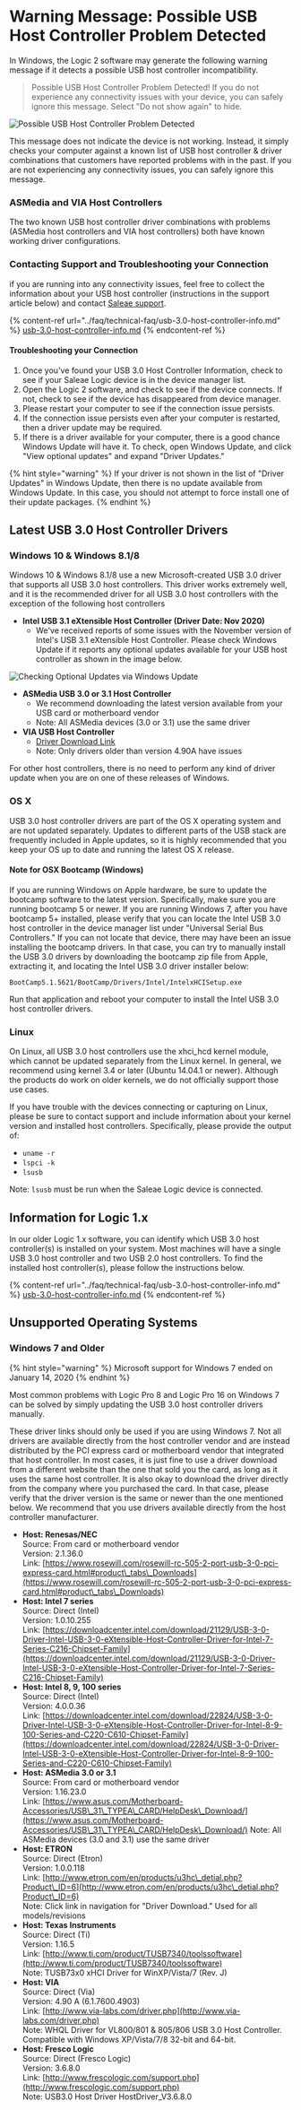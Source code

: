 # Warning Message: Possible USB Host Controller Problem Detected

In Windows, the Logic 2 software may generate the following warning message if it detects a possible USB host controller incompatibility.

> Possible USB Host Controller Problem Detected! If you do not experience any connectivity issues with your device, you can safely ignore this message. Select "Do not show again" to hide.

![Possible USB Host Controller Problem Detected](<../.gitbook/assets/Screen Shot 2021-04-02 at 3.32.20 PM.png>)

This message does not indicate the device is not working. Instead, it simply checks your computer against a known list of USB host controller & driver combinations that customers have reported problems with in the past. If you are not experiencing any connectivity issues, you can safely ignore this message.

### ASMedia and VIA Host Controllers

The two known USB host controller driver combinations with problems (ASMedia host controllers and VIA host controllers) both have known working driver configurations.

### Contacting Support and Troubleshooting your Connection

if you are running into any connectivity issues, feel free to collect the information about your USB host controller (instructions in the support article below) and contact [Saleae support](https://contact.saleae.com/hc/en-us/requests/new).

{% content-ref url="../faq/technical-faq/usb-3.0-host-controller-info.md" %}
[usb-3.0-host-controller-info.md](../faq/technical-faq/usb-3.0-host-controller-info.md)
{% endcontent-ref %}

#### Troubleshooting your Connection

1. Once you've found your USB 3.0 Host Controller Information, check to see if your Saleae Logic device is in the device manager list.
2. Open the Logic 2 software, and check to see if the device connects. If not, check to see if the device has disappeared from device manager.
3. Please restart your computer to see if the connection issue persists.
4. If the connection issue persists even after your computer is restarted, then a driver update may be required.
5. If there is a driver available for your computer, there is a good chance Windows Update will have it. To check, open Windows Update, and click "View optional updates" and expand "Driver Updates."

{% hint style="warning" %}
If your driver is not shown in the list of "Driver Updates" in Windows Update, then there is no update available from Windows Update. In this case, you should not attempt to force install one of their update packages.
{% endhint %}

## Latest USB 3.0 Host Controller Drivers

### Windows 10 & Windows 8.1/8

Windows 10 & Windows 8.1/8 use a new Microsoft-created USB 3.0 driver that supports all USB 3.0 host controllers. This driver works extremely well, and it is the recommended driver for all USB 3.0 host controllers with the exception of the following host controllers

* **Intel USB 3.1 eXtensible Host Controller (Driver Date: Nov 2020)**
  * We've received reports of some issues with the November version of Intel's USB 3.1 eXtensible Host Controller. Please check Windows Update if it reports any optional updates available for your USB host controller as shown in the image below.

![Checking Optional Updates via Windows Update](https://saleae.zendesk.com/attachments/token/fcYxfgZC6hdieaYnpboSwoLk6/?name=Screen+Shot+2021-05-18+at+5.50.50+PM.png)

* **ASMedia USB 3.0 or 3.1 Host Controller**
  * We recommend downloading the latest version available from your USB card or motherboard vendor
  * Note: All ASMedia devices (3.0 or 3.1) use the same driver
* **VIA USB Host Controller**
  * [Driver Download Link](http://www.via-labs.com/driver.php)
  * Note: Only drivers older than version 4.90A have issues

For other host controllers, there is no need to perform any kind of driver update when you are on one of these releases of Windows.

### OS X

USB 3.0 host controller drivers are part of the OS X operating system and are not updated separately. Updates to different parts of the USB stack are frequently included in Apple updates, so it is highly recommended that you keep your OS up to date and running the latest OS X release.

#### Note for OSX Bootcamp (Windows)

If you are running Windows on Apple hardware, be sure to update the bootcamp software to the latest version. Specifically, make sure you are running bootcamp 5 or newer. If you are running Windows 7, after you have bootcamp 5+ installed, please verify that you can locate the Intel USB 3.0 host controller in the device manager list under "Universal Serial Bus Controllers." If you can not locate that device, there may have been an issue installing the bootcamp drivers. In that case, you can try to manually install the USB 3.0 drivers by downloading the bootcamp zip file from Apple, extracting it, and locating the Intel USB 3.0 driver installer below:

`BootCamp5.1.5621/BootCamp/Drivers/Intel/IntelxHCISetup.exe`

Run that application and reboot your computer to install the Intel USB 3.0 host controller drivers.

### Linux

On Linux, all USB 3.0 host controllers use the xhci\_hcd kernel module, which cannot be updated separately from the Linux kernel. In general, we recommend using kernel 3.4 or later (Ubuntu 14.04.1 or newer). Although the products do work on older kernels, we do not officially support those use cases.

If you have trouble with the devices connecting or capturing on Linux, please be sure to contact support and include information about your kernel version and installed host controllers. Specifically, please provide the output of:

* `uname -r`
* `lspci -k`
* `lsusb`

Note: `lsusb` must be run when the Saleae Logic device is connected.

## Information for Logic 1.x

In our older Logic 1.x software, you can identify which USB 3.0 host controller(s) is installed on your system. Most machines will have a single USB 3.0 host controller and two USB 2.0 host controllers. To find the installed host controller(s), please follow the instructions below.

{% content-ref url="../faq/technical-faq/usb-3.0-host-controller-info.md" %}
[usb-3.0-host-controller-info.md](../faq/technical-faq/usb-3.0-host-controller-info.md)
{% endcontent-ref %}

## Unsupported Operating Systems

### Windows 7 and Older

{% hint style="warning" %}
Microsoft support for Windows 7 ended on January 14, 2020
{% endhint %}

Most common problems with Logic Pro 8 and Logic Pro 16 on Windows 7 can be solved by simply updating the USB 3.0 host controller drivers manually.

These driver links should only be used if you are using Windows 7. Not all drivers are available directly from the host controller vendor and are instead distributed by the PCI express card or motherboard vendor that integrated that host controller. In most cases, it is just fine to use a driver download from a different website than the one that sold you the card, as long as it uses the same host controller. It is also okay to download the driver directly from the company where you purchased the card. In that case, please verify that the driver version is the same or newer than the one mentioned below. We recommend that you use drivers available directly from the host controller manufacturer.

* **Host: Renesas/NEC** \
  Source: From card or motherboard vendor \
  Version: 2.1.36.0 \
  Link: [https://www.rosewill.com/rosewill-rc-505-2-port-usb-3-0-pci-express-card.html#product\_tabs\_Downloads](https://www.rosewill.com/rosewill-rc-505-2-port-usb-3-0-pci-express-card.html#product\_tabs\_Downloads)
* **Host: Intel 7 series** \
  Source: Direct (Intel) \
  Version: 1.0.10.255 \
  Link: [https://downloadcenter.intel.com/download/21129/USB-3-0-Driver-Intel-USB-3-0-eXtensible-Host-Controller-Driver-for-Intel-7-Series-C216-Chipset-Family](https://downloadcenter.intel.com/download/21129/USB-3-0-Driver-Intel-USB-3-0-eXtensible-Host-Controller-Driver-for-Intel-7-Series-C216-Chipset-Family)
* **Host: Intel 8, 9, 100 series** \
  Source: Direct (Intel) \
  Version: 4.0.0.36 \
  Link: [https://downloadcenter.intel.com/download/22824/USB-3-0-Driver-Intel-USB-3-0-eXtensible-Host-Controller-Driver-for-Intel-8-9-100-Series-and-C220-C610-Chipset-Family](https://downloadcenter.intel.com/download/22824/USB-3-0-Driver-Intel-USB-3-0-eXtensible-Host-Controller-Driver-for-Intel-8-9-100-Series-and-C220-C610-Chipset-Family)
* **Host: ASMedia 3.0 or 3.1** \
  Source: From card or motherboard vendor \
  Version: 1.16.23.0 \
  Link: [https://www.asus.com/Motherboard-Accessories/USB\_31\_TYPEA\_CARD/HelpDesk\_Download/](https://www.asus.com/Motherboard-Accessories/USB\_31\_TYPEA\_CARD/HelpDesk\_Download/) Note: All ASMedia devices (3.0 and 3.1) use the same driver
* **Host: ETRON** \
  Source: Direct (Etron) \
  Version: 1.0.0.118 \
  Link: [http://www.etron.com/en/products/u3hc\_detial.php?Product\_ID=6](http://www.etron.com/en/products/u3hc\_detial.php?Product\_ID=6) \
  Note: Click link in navigation for "Driver Download." Used for all models/revisions
* **Host: Texas Instruments** \
  Source: Direct (Ti) \
  Version: 1.16.5 \
  Link: [http://www.ti.com/product/TUSB7340/toolssoftware](http://www.ti.com/product/TUSB7340/toolssoftware) \
  Note: TUSB73x0 xHCI Driver for WinXP/Vista/7 (Rev. J)
* **Host: VIA** \
  Source: Direct (Via) \
  Version: 4.90 A (6.1.7600.4903) \
  Link: [http://www.via-labs.com/driver.php](http://www.via-labs.com/driver.php) \
  Note: WHQL Driver for VL800/801 & 805/806 USB 3.0 Host Controller. Compatible with Windows XP/Vista/7/8 32-bit and 64-bit.
* **Host: Fresco Logic** \
  Source: Direct (Fresco Logic) \
  Version: 3.6.8.0 \
  Link: [http://www.frescologic.com/support.php](http://www.frescologic.com/support.php) \
  Note: USB3.0 Host Driver HostDriver\_V3.6.8.0
